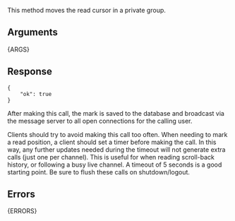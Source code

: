 
This method moves the read cursor in a private group.


## Arguments

{ARGS}


## Response

	{
		"ok": true
	}

After making this call, the mark is saved to the database and broadcast via the message server to
all open connections for the calling user.

Clients should try to avoid making this call too often. When needing to mark a read position, a client
should set a timer before making the call. In this way, any further updates needed during the timeout
will not generate extra calls (just one per channel). This is useful for when reading scroll-back history,
or following a busy live channel. A timeout of 5 seconds is a good starting point. Be sure to flush these
calls on shutdown/logout.


## Errors

{ERRORS}
